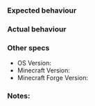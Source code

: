 <!--
The tag and all other tags that you see here are commented out stuff.
NOTE: Please fill in all the sections below or it might result in your issue being closed.
-->

### Expected behaviour
<!--
Insert the behaviour that you expected to happen here
E.g. Blocks should have init(), textures should have loaded etc.
-->
### Actual behaviour
<!--
Insert the behaviour that actually happened
E.g. Error outputted, purple and black checkerboard etc.
You can insert the crashlog link here
-->
### Other specs
- OS Version: <!--Enter your OS Version here e.g. Windows 10 Build 1603, macOS Sierra 10.12.3 16D32-->
- Minecraft Version: <!--Enter the Minecraft version here. e.g. Minecraft 1.11.2-->
- Minecraft Forge Version: <!--Enter the forge version here. e.g. Forge-1.11.2-13.20.0.2258-->

### Notes:
<!--Enter any relevant notes that you want here-->

<!--
NOTE:
Feel free to delete sections that are not required, even the commented out parts
-->
